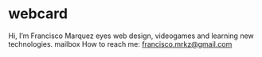 # webcard
Hi, I’m Francisco Marquez
eyes web design, videogames and learning new technologies.
mailbox How to reach me: francisco.mrkz@gmail.com
